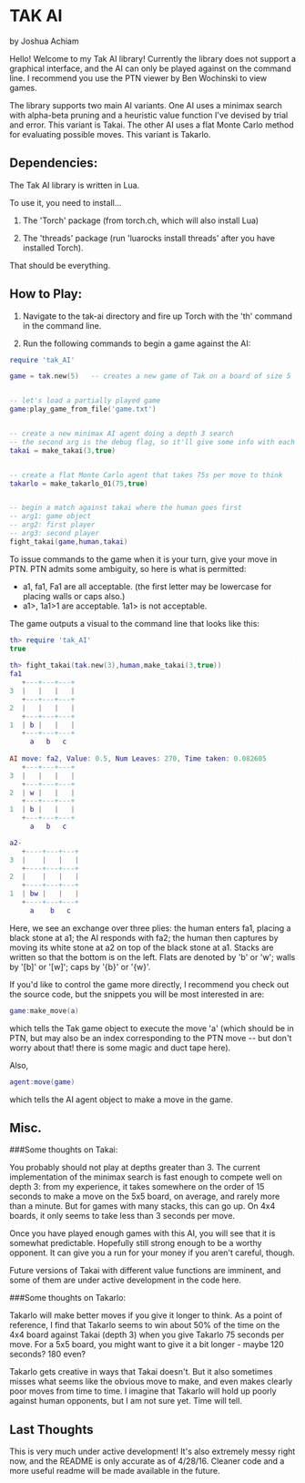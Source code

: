 # TAK AI

by Joshua Achiam

Hello! Welcome to my Tak AI library! Currently the library does not support a graphical interface, and the AI can only be played against on the command line. I recommend you use the PTN viewer by Ben Wochinski to view games. 

The library supports two main AI variants. One AI uses a minimax search with alpha-beta pruning and a heuristic value function I've devised by trial and error. This variant is Takai. The other AI uses a flat Monte Carlo method for evaluating possible moves. This variant is Takarlo.


## Dependencies:

The Tak AI library is written in Lua. 

To use it, you need to install...

1. The 'Torch' package (from torch.ch, which will also install Lua)

2. The 'threads' package (run 'luarocks install threads' after you have installed Torch).

That should be everything.


## How to Play:

1. Navigate to the tak-ai directory and fire up Torch with the 'th' command in the command line.

2. Run the following commands to begin a game against the AI:

```lua
require 'tak_AI'

game = tak.new(5)	-- creates a new game of Tak on a board of size 5


-- let's load a partially played game
game:play_game_from_file('game.txt')


-- create a new minimax AI agent doing a depth 3 search
-- the second arg is the debug flag, so it'll give some info with each move
takai = make_takai(3,true)


-- create a flat Monte Carlo agent that takes 75s per move to think
takarlo = make_takarlo_01(75,true)	


-- begin a match against takai where the human goes first
-- arg1: game object
-- arg2: first player 
-- arg3: second player
fight_takai(game,human,takai)	

```

To issue commands to the game when it is your turn, give your move in PTN. PTN admits some ambiguity, so here is what is permitted:
+ a1, fa1, Fa1 are all acceptable. (the first letter may be lowercase for placing walls or caps also.)
+ a1>, 1a1>1 are acceptable. 1a1> is not acceptable.

The game outputs a visual to the command line that looks like this:

```lua
th> require 'tak_AI'
true	
                                                                      [0.0014s]
th> fight_takai(tak.new(3),human,make_takai(3,true))
fa1
   +---+---+---+
3  |   |   |   | 
   +---+---+---+
2  |   |   |   | 
   +---+---+---+
1  | b |   |   | 
   +---+---+---+
     a   b   c  
	
AI move: fa2, Value: 0.5, Num Leaves: 270, Time taken: 0.082605	
   +---+---+---+
3  |   |   |   | 
   +---+---+---+
2  | w |   |   | 
   +---+---+---+
1  | b |   |   | 
   +---+---+---+
     a   b   c  

a2-
   +----+---+---+
3  |    |   |   | 
   +----+---+---+
2  |    |   |   | 
   +----+---+---+
1  | bw |   |   | 
   +----+---+---+
     a    b   c  

```

Here, we see an exchange over three plies: the human enters fa1, placing a black stone at a1; the AI responds with fa2; the human then captures by moving its white stone at a2 on top of the black stone at a1. Stacks are written so that the bottom is on the left. Flats are denoted by 'b' or 'w'; walls by '[b]' or '[w]'; caps by '{b}' or '{w}'. 

If you'd like to control the game more directly, I recommend you check out the source code, but the snippets you will be most interested in are:

```lua
game:make_move(a)
```

which tells the Tak game object to execute the move 'a' (which should be in PTN, but may also be an index corresponding to the PTN move -- but don't worry about that! there is some magic and duct tape here). 

Also,

```lua
agent:move(game)
```

which tells the AI agent object to make a move in the game. 


## Misc.

###Some thoughts on Takai: 

You probably should not play at depths greater than 3. The current implementation of the minimax search is fast enough to compete well on depth 3: from my experience, it takes somewhere on the order of 15 seconds to make a move on the 5x5 board, on average, and rarely more than a minute. But for games with many stacks, this can go up. On 4x4 boards, it only seems to take less than 3 seconds per move.

Once you have played enough games with this AI, you will see that it is somewhat predictable. Hopefully still strong enough to be a worthy opponent. It can give you a run for your money if you aren't careful, though.

Future versions of Takai with different value functions are imminent, and some of them are under active development in the code here.

###Some thoughts on Takarlo:

Takarlo will make better moves if you give it longer to think. As a point of reference, I find that Takarlo seems to win about 50% of the time on the 4x4 board against Takai (depth 3) when you give Takarlo 75 seconds per move. For a 5x5 board, you might want to give it a bit longer - maybe 120 seconds? 180 even? 

Takarlo gets creative in ways that Takai doesn't. But it also sometimes misses what seems like the obvious move to make, and even makes clearly poor moves from time to time. I imagine that Takarlo will hold up poorly against human opponents, but I am not sure yet. Time will tell.

## Last Thoughts

This is very much under active development! It's also extremely messy right now, and the README is only accurate as of 4/28/16. Cleaner code and a more useful readme will be made available in the future.
